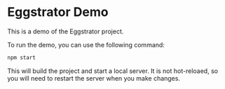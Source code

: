 # Eggstrator Demo

This is a demo of the Eggstrator project.

To run the demo, you can use the following command:

```bash
npm start
```

This will build the project and start a local server. It is not hot-reloaed, so you will need to restart the server when you make changes.